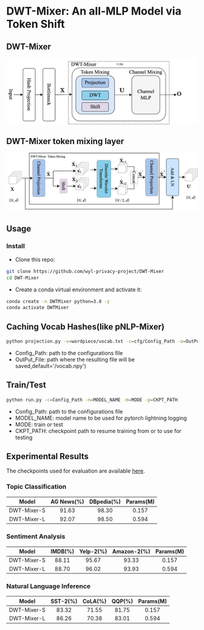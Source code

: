 # DWT-Mixer: An all-MLP Model via Token Shift
## DWT-Mixer
![Figure 1. The overall architecture of the proposed DWT-Mixer](https://github.com/wyl-privacy-project/DWT-Mixer/blob/main/Figure/DWT-Mixer%20overall.jpg)
## DWT-Mixer token mixing layer
![Figure 2. DWT-Mixer token mixing layer](https://github.com/wyl-privacy-project/DWT-Mixer/blob/main/Figure/DWT.jpg)
## Usage
### Install
- Clone this repo:
```bash
git clone https://github.com/wyl-privacy-project/DWT-Mixer
cd DWT-Mixer
```
- Create a conda virtual environment and activate it:
```bash
conda create -n DWTMixer python=3.8 -y
conda activate DWTMixer
```
## Caching Vocab Hashes(like pNLP-Mixer)

```bash
python projection.py -v=wordpiece/vocab.txt -c=cfg/Config_Path -o=OutPut_File
```
- Config_Path: path to the configurations file
- OutPut_File: path where the resulting file will be saved,default='/vocab.npy')
## Train/Test

```bash
python run.py -c=Config_Path -n=MODEL_NAME -m=MODE -p=CKPT_PATH
```
- Config_Path: path to the configurations file
- MODEL_NAME: model name to be used for pytorch lightning logging
- MODE: train or test
- CKPT_PATH: checkpoint path to resume training from or to use for testing

## Experimental Results
The checkpoints used for evaluation are available [here](https://drive.google.com/drive/folders/18E_o8_Q5EberyKdM8-2aUiz0Ll8Kd0et?usp=drive_link).
### Topic Classification 
|Model|AG News(%)|DBpedia(%)|Params(M)|
|:--:|:--:|:--:|:--:|
| DWT-Mixer-S | 91.63 | 98.30 | 0.157 |
| DWT-Mixer-L | 92.07 | 98.50 | 0.594 |

### Sentiment Analysis

| Model | IMDB(%) | Yelp-2(%) | Amazon-2(%) | Params(M) |
|:--:|:--:|:--:|:--:|:--:|
| DWT-Mixer-S | 88.11	| 95.67 |	93.33	| 0.157 |
| DWT-Mixer-L | 88.70	| 96.02	| 93.93 |	0.594 |

###  Natural Language Inference

| Model | SST-2(%) |	CoLA(%) |	QQP(%) | Params(M) |
|:--:|:--:|:--:|:--:|:--:|
| DWT-Mixer-S | 83.32 |	71.55	| 81.75	| 0.157 |
| DWT-Mixer-L | 86.26	| 70.38	| 83.01 |	0.594 |
